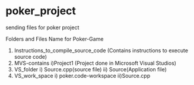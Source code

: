 # poker_project
sending files for poker project

Folders and Files Name for Poker-Game

1. Instructions_to_compile_source_code
	(Contains instructions to execute source code)
2. MVS-contains
	i)Project1 (Project done in Microsoft Visual Studios)
3. VS_folder
	i)  Source.cpp(source file)
	ii) Source(Application file)
4. VS_work_space
	i) poker.code-workspace
	ii)Source.cpp
